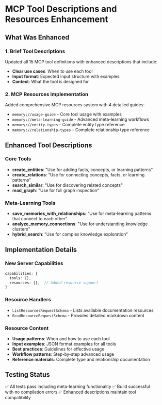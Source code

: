 # MCP Tool Descriptions and Resources Enhancement

## What Was Enhanced

### 1. Brief Tool Descriptions
Updated all 15 MCP tool definitions with enhanced descriptions that include:
- **Clear use cases**: When to use each tool
- **Input format**: Expected input structure with examples
- **Context**: What the tool is designed for

### 2. MCP Resources Implementation
Added comprehensive MCP resources system with 4 detailed guides:
- `memory://usage-guide` - Core tool usage with examples
- `memory://meta-learning-guide` - Advanced meta-learning workflows
- `memory://entity-types` - Complete entity type reference
- `memory://relationship-types` - Complete relationship type reference

## Enhanced Tool Descriptions

### Core Tools
- **create_entities**: "Use for adding facts, concepts, or learning patterns"
- **create_relations**: "Use for connecting concepts, facts, or learning patterns"
- **search_similar**: "Use for discovering related concepts"
- **read_graph**: "Use for full graph inspection"

### Meta-Learning Tools
- **save_memories_with_relationships**: "Use for meta-learning patterns that connect to each other"
- **analyze_memory_connections**: "Use for understanding knowledge clusters"
- **hybrid_search**: "Use for complex knowledge exploration"

## Implementation Details

### New Server Capabilities
```typescript
capabilities: {
  tools: {},
  resources: {},  // Added resource support
}
```

### Resource Handlers
- `ListResourcesRequestSchema` - Lists available documentation resources
- `ReadResourceRequestSchema` - Provides detailed markdown content

### Resource Content
- **Usage patterns**: When and how to use each tool
- **Input examples**: JSON format examples for all tools
- **Best practices**: Guidelines for effective usage
- **Workflow patterns**: Step-by-step advanced usage
- **Reference materials**: Complete type and relationship documentation

## Testing Status
✅ All tests pass including meta-learning functionality
✅ Build successful with no compilation errors
✅ Enhanced descriptions maintain tool compatibility